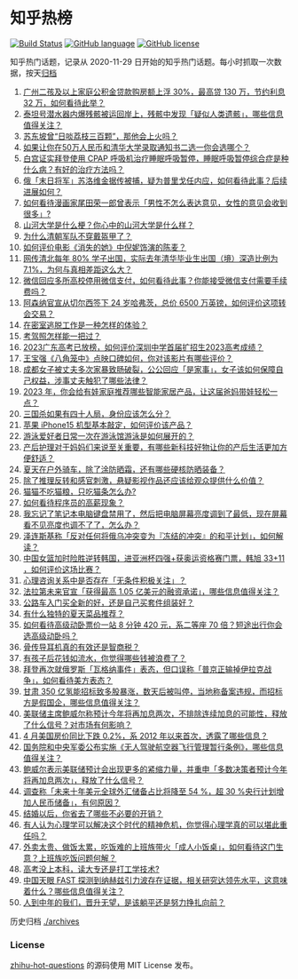 # 知乎热榜
[![Build Status](https://github.com/ToWeLong/zhihu-hot-questions/workflows/CI/badge.svg)](https://github.com/ToWeLong/zhihu-hot-questions/actions)
[![GitHub language](https://img.shields.io/badge/language-golang-orange.svg)](https://golang.org/)
[![GitHub license](https://img.shields.io/github/license/ToWeLong/zhihu-hot-questions)](https://github.com/ToWeLong/zhihu-hot-questions/blob/main/LICENSE)

知乎热门话题，记录从 2020-11-29 日开始的知乎热门话题。每小时抓取一次数据，按天[归档](./archives)

<!-- BEGIN -->

1. [广州二孩及以上家庭公积金贷款购房额上浮 30%，最高贷 130 万，节约利息 32 万，如何看待此举？](https://www.zhihu.com/question/609178796)
1. [泰坦号潜水器内爆残骸被运回岸上，残骸中发现「疑似人类遗骸」，哪些信息值得关注？](https://www.zhihu.com/question/609334039)
1. [苏东坡曾“日啖荔枝三百颗”，那他会上火吗？](https://www.zhihu.com/question/598568202)
1. [如果让你在50万人民币和清华大学录取通知书二选一你会选哪个？](https://www.zhihu.com/question/607748095)
1. [白宫证实拜登使用 CPAP 呼吸机治疗睡眠呼吸暂停，睡眠呼吸暂停综合症是种什么病？有好的治疗方法吗？](https://www.zhihu.com/question/609350758)
1. [俄「末日将军」苏洛维金据传被捕，疑为普里戈任内应，如何看待此事？后续进展如何？](https://www.zhihu.com/question/609355915)
1. [如何看待漫画家尾田荣一郎曾表示「男性不怎么表达意见，女性的意见会收到很多」?](https://www.zhihu.com/question/607642085)
1. [山河大学是什么梗？你心中的山河大学是什么样？](https://www.zhihu.com/question/609033191)
1. [为什么清朝军队不穿戴盔甲了？](https://www.zhihu.com/question/45172198)
1. [如何评价电影《消失的她》中倪妮饰演的陈麦？](https://www.zhihu.com/question/607678685)
1. [网传清北每年 80% 学子出国，实际去年清华毕业生出国（境）深造比例为7.1%，为何与真相差距这么大？](https://www.zhihu.com/question/609195242)
1. [微信回应多所高校停用微信支付，如何看待此事？你能接受微信支付需要手续费吗？](https://www.zhihu.com/question/609374806)
1. [阿森纳官宣从切尔西签下 24 岁哈弗茨，总价 6500 万英镑，如何评价这项转会交易？](https://www.zhihu.com/question/609345598)
1. [在密室逃脱工作是一种怎样的体验？](https://www.zhihu.com/question/292922127)
1. [考驾照怎样能一把过？](https://www.zhihu.com/question/439943462)
1. [2023广东高考已放榜，如何评价深圳中学首届扩招生2023高考成绩？](https://www.zhihu.com/question/608749773)
1. [王宝强《八角笼中》点映口碑如何，你对该影片有哪些评价？](https://www.zhihu.com/question/608000476)
1. [成都女子被丈夫多次家暴致肠破裂，公公回应「是家事」，女子该如何保障自己权益，涉事丈夫触犯了哪些法律？](https://www.zhihu.com/question/608734635)
1. [2023 年，你会给有娃家庭推荐哪些智能家居产品，让这届爸妈带娃轻松一点？](https://www.zhihu.com/question/608681528)
1. [三国杀如果有四十人局，身份应该怎么分？](https://www.zhihu.com/question/359316157)
1. [苹果 iPhone15 机型基本敲定，如何评价该产品？](https://www.zhihu.com/question/601025532)
1. [游泳爱好者日常一次在游泳馆游泳是如何展开的？](https://www.zhihu.com/question/607613101)
1. [产后护理对于妈妈们来说至关重要，有哪些新科技好物让你的产后生活更加方便舒适？](https://www.zhihu.com/question/606792774)
1. [夏天在户外骑车，除了涂防晒霜，还有哪些硬核防晒装备？](https://www.zhihu.com/question/605703908)
1. [除了推理反转和感官刺激，悬疑影视作品还应该给观众提供什么价值？](https://www.zhihu.com/question/607977985)
1. [猫猫不吃猫粮，只吃猫条怎么办?](https://www.zhihu.com/question/605874440)
1. [如何看待程序员的高薪现象？](https://www.zhihu.com/question/602915311)
1. [我忘记了笔记本电脑键盘禁用了，然后把电脑屏幕亮度调到了最低，现在屏幕看不见亮度也调不了了，怎么办？](https://www.zhihu.com/question/608618980)
1. [泽连斯基称「反对任何将俄乌冲突变为『冻结的冲突』的和平计划」，如何解读？](https://www.zhihu.com/question/609341151)
1. [中国女篮加时险胜逆转韩国，进亚洲杯四强+获奥运资格赛门票，韩旭 33+11 ，如何评价这场比赛？](https://www.zhihu.com/question/609212218)
1. [心理咨询关系中是否存在「无条件积极关注」？](https://www.zhihu.com/question/607288452)
1. [法拉第未来官宣「获得最高 1.05 亿美元的融资承诺」，哪些信息值得关注？](https://www.zhihu.com/question/609170839)
1. [公路车入门买全新的好，还是自己买套件组装好？](https://www.zhihu.com/question/608402336)
1. [有什么独特的夏天菜品推荐？](https://www.zhihu.com/question/608729283)
1. [如何看待高级动卧票价一站 8 分钟 420 元，系二等座 70 倍？短途出行你会选高级动卧吗？](https://www.zhihu.com/question/609342725)
1. [骨传导耳机真的有效还是智商税？](https://www.zhihu.com/question/607454625)
1. [有孩子后花钱如流水，你觉得哪些钱被浪费了？](https://www.zhihu.com/question/608757091)
1. [拜登再次就俄罗斯「瓦格纳事件」表态，但口误称「普京正输掉伊拉克战争」，如何看待美方表态？](https://www.zhihu.com/question/609352184)
1. [甘肃 350 亿氢能招标致多股暴涨，数天后被叫停，当地称备案违规，而招标方是假国企，哪些信息值得关注？](https://www.zhihu.com/question/609164890)
1. [美联储主席鲍威尔称预计今年将再加息两次，不排除连续加息的可能性，释放了什么信号？对市场有何影响？](https://www.zhihu.com/question/609334016)
1. [4 月美国房价同比下跌 0.2%，系 2012 年以来首次，透露了哪些信息？](https://www.zhihu.com/question/609336361)
1. [国务院和中央军委公布实施《无人驾驶航空器飞行管理暂行条例》，哪些信息值得关注？](https://www.zhihu.com/question/609227057)
1. [鲍威尔表示美联储预计会出现更多的紧缩力量，并重申「多数决策者预计今年将再加息两次」，释放了什么信号？](https://www.zhihu.com/question/609288325)
1. [调查称「未来十年美元全球外汇储备占比将降至 54 %，超 30 %央行计划增加人民币储备」，有何原因？](https://www.zhihu.com/question/609174009)
1. [结婚以后，你省去了哪些不必要的开销？](https://www.zhihu.com/question/608760984)
1. [有人认为心理学可以解决这个时代的精神危机，你觉得心理学真的可以堪此重任吗？](https://www.zhihu.com/question/597013110)
1. [外卖太贵、做饭太累，吃饭难的上班族带火「成人小饭桌」，如何看待这门生意？上班族吃饭问题何解？](https://www.zhihu.com/question/607821291)
1. [高考没上本科，读大专还是打工学技术?](https://www.zhihu.com/question/609325880)
1. [中国天眼 FAST 探测到纳赫兹引力波存在证据，相关研究达领先水平，这意味着什么？哪些信息值得关注？](https://www.zhihu.com/question/609333015)
1. [人到中年的我们，晋升无望，是该躺平还是努力挣扎向前？](https://www.zhihu.com/question/601559377)

<!-- END -->

历史归档 [./archives](./archives)


### License
[zhihu-hot-questions](https://github.com/towelong/zhihu-hot-questions) 的源码使用 MIT License 发布。